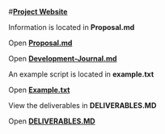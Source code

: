 #[**Project Website**](http://iblacksand.github.io/advanced-planner/)

Information is located in **Proposal.md**

Open [__Proposal.md__](https://github.com/iblacksand/advanced-planner/blob/master/PROPOSAL.md)

Open [__Development-Journal.md__](https://github.com/iblacksand/advanced-planner/blob/master/DEVELOPMENT-JOURNAL.md)

An example script is located in **example.txt**

Open [**Example.txt**](https://github.com/iblacksand/advanced-planner/blob/master/example.txt)

View the deliverables in **DELIVERABLES.MD**

Open [**DELIVERABLES.MD**](https://github.com/iblacksand/advanced-planner/blob/master/DELIVERABLES.md)
